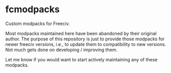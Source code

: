 fcmodpacks
==========

Custom modpacks for Freeciv.

Most modpacks maintained here have been abandoned by
their original author. The purpose of this repository
is just to provide those modpacks for newer freeciv versions,
i.e., to update them to compatibility to new versions.
Not much gets done on developing / improving them.

Let me know if you would want to start actively maintaining
any of these modpacks.
